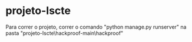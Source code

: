 # projeto-Iscte

Para correr o projeto, correr o comando "python manage.py runserver" na pasta "projeto-Iscte\hackproof-main\hackproof"
